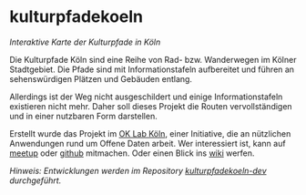 # kulturpfadekoeln
*Interaktive Karte der Kulturpfade in Köln*

Die Kulturpfade Köln sind eine Reihe von Rad- bzw. Wanderwegen im Kölner Stadtgebiet. Die Pfade sind mit Informationstafeln aufbereitet und führen an sehenswürdigen Plätzen und Gebäuden entlang.

Allerdings ist der Weg nicht ausgeschildert und einige Informationstafeln existieren nicht mehr. Daher soll dieses Projekt die Routen vervollständigen und in einer nutzbaren Form darstellen.

Erstellt wurde das Projekt im [OK Lab Köln](http://codefor.de/koeln/), einer Initiative, die an nützlichen Anwendungen rund um Offene Daten arbeit. Wer interessiert ist, kann auf [meetup](https://www.meetup.com/de-DE/OKLab-Koln-Meetup/) oder [github](https://github.com/chfinke/kulturpfadekoeln) mitmachen. Oder einen Blick ins [wiki](https://github.com/chfinke/kulturpfadekoeln-dev/wiki) werfen.

*Hinweis: Entwicklungen werden im Repository [kulturpfadekoeln-dev](https://github.com/chfinke/kulturpfadekoeln-dev/) durchgeführt.*
